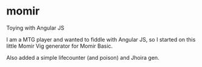 # momir
Toying with Angular JS

I am a MTG player and wanted to fiddle with Angular JS, so I started on this little Momir Vig generator for Momir Basic.

Also added a simple lifecounter (and poison) and Jhoira gen.
